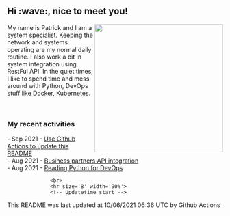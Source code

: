 <h2> Hi :wave:, nice to meet you! </h2>
                       <img align='right' src="https://media.giphy.com/media/3o6ZsWiPs8bx32YWyY/giphy.gif" width="300" />
                       <p alight="left">My name is Patrick and I am a system specialist. Keeping the network and systems operating are my normal daily routine. I also work a bit in system integration using RestFul API. In the quiet times, I like to spend time and mess around with Python, DevOps stuff like Docker, Kubernetes.</p>
                       <br>
                       <h3>My recent activities</h3>
                       <!-- Activities start -->
- Sep 2021 - <a href='https://docs.github.com/en/actions' target='_blank'>Use Github Actions to update this README</a><br>
- Aug 2021 - <a href='#' target='_blank'>Business partners API integration</a><br>
- Aug 2021 - <a href='https://book.douban.com/subject/34787347/' target='_blank'>Reading Python for DevOps</a><br><!-- Activities end -->
                  
                  <br>
                  <hr size='8' width='90%'>
                  <!-- Updatetime start -->
This README was last updated at 10/06/2021 06:36 UTC by Github Actions<!-- Updatetime end -->
